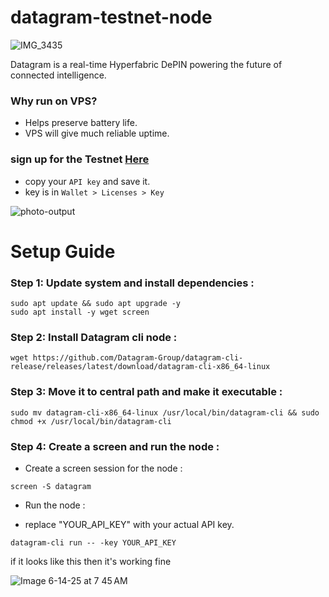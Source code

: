 # datagram-testnet-node

![IMG_3435](https://github.com/user-attachments/assets/113ace00-b6e3-4021-8e7a-bf5a761e7641)

Datagram is a real-time Hyperfabric DePIN powering the future of connected intelligence.

### Why run on VPS?

- Helps preserve battery life.
- VPS will give much reliable uptime.

### sign up for the Testnet [Here](https://dashboard.datagram.network?ref=119308891)
- copy your ```API key``` and save it.
- key is in ```Wallet > Licenses > Key```

![photo-output](https://github.com/user-attachments/assets/8ff22e62-91ed-4288-810b-cedb9961efbc)


# Setup Guide

### Step 1: Update system and install dependencies :

```
sudo apt update && sudo apt upgrade -y
sudo apt install -y wget screen
```
### Step 2: Install Datagram cli node :

```
wget https://github.com/Datagram-Group/datagram-cli-release/releases/latest/download/datagram-cli-x86_64-linux
```

### Step 3: Move it to central path and make it executable :

```
sudo mv datagram-cli-x86_64-linux /usr/local/bin/datagram-cli && sudo chmod +x /usr/local/bin/datagram-cli
```

### Step 4: Create a screen and run the node :

- Create a screen session for the node :

```
screen -S datagram
```

- Run the node :

- replace "YOUR_API_KEY" with your actual API key.

```
datagram-cli run -- -key YOUR_API_KEY
```

if it looks like this then it's working fine

![Image 6-14-25 at 7 45 AM](https://github.com/user-attachments/assets/260eaa41-1504-4c4a-8a20-8218031dc00a)
